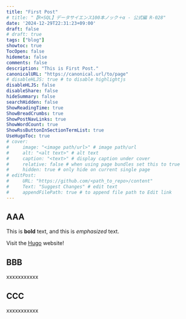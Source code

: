```yaml
---
title: "First Post"
# title: "【R+SQL】データサイエンス100本ノック＋α - 公式編 R-028"
date: '2024-12-29T22:31:23+09:00'
draft: false
# draft: true
tags: ["blog"]
showtoc: true
TocOpen: false
hidemeta: false
comments: false
description: "This is First Post."
canonicalURL: "https://canonical.url/to/page"
# disableHLJS: true # to disable highlightjs
disableHLJS: false
disableShare: false
hideSummary: false
searchHidden: false
ShowReadingTime: true
ShowBreadCrumbs: true
ShowPostNavLinks: true
ShowWordCount: true
ShowRssButtonInSectionTermList: true
UseHugoToc: true
# cover:
#     image: "<image path/url>" # image path/url
#     alt: "<alt text>" # alt text
#     caption: "<text>" # display caption under cover
#     relative: false # when using page bundles set this to true
#     hidden: true # only hide on current single page
# editPost:
#     URL: "https://github.com/<path_to_repo>/content"
#     Text: "Suggest Changes" # edit text
#     appendFilePath: true # to append file path to Edit link
---
```


## AAA

This is **bold** text, and this is *emphasized* text.

Visit the [Hugo](https://gohugo.io) website!

## BBB

xxxxxxxxxxx

## CCC

xxxxxxxxxxx

